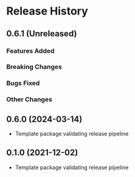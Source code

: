 # Release History

## 0.6.1 (Unreleased)

### Features Added

### Breaking Changes

### Bugs Fixed

### Other Changes

## 0.6.0 (2024-03-14)

* Template package validating release pipeline

## 0.1.0 (2021-12-02)

* Template package validating release pipeline
